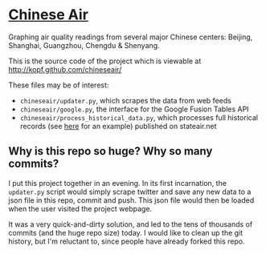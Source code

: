 # [Chinese Air](http://kopf.github.com/chineseair/)

Graphing air quality readings from several major Chinese centers: Beijing, Shanghai, Guangzhou, Chengdu & Shenyang.

This is the source code of the project which is viewable at http://kopf.github.com/chineseair/

These files may be of interest:

* `chineseair/updater.py`, which scrapes the data from web feeds
* `chineseair/google.py`, the interface for the Google Fusion Tables API
* `chineseair/process_historical_data.py`, which processes full historical records (see [here](http://www.stateair.net/web/historical/1/1.html) for an example) published on stateair.net

## Why is this repo so huge? Why so many commits?

I put this project together in an evening. In its first incarnation, the `updater.py` script would simply scrape twitter and save any new data to a json file in this repo, commit and push. This json file would then be loaded when the user visited the project webpage.

It was a very quick-and-dirty solution, and led to the tens of thousands of commits (and the huge repo size) today. I would like to clean up the git history, but I'm reluctant to, since people have already forked this repo. 
